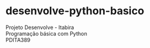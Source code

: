 # desenvolve-python-basico
Projeto Desenvolve - Itabira
<br>
Programação básica com Python
<br>
PDITA389
